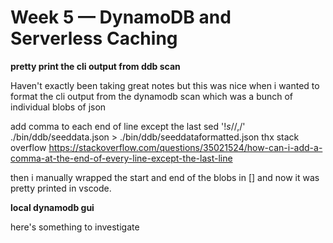 # Week 5 — DynamoDB and Serverless Caching

**pretty print the cli output from ddb scan**

Haven't exactly been taking great notes but this was nice when i wanted to format the cli output from the dynamodb scan which was a bunch of individual blobs of json

add comma to each end of line except the last
sed '$!s/$/,/' ./bin/ddb/seeddata.json > ./bin/ddb/seeddataformatted.json
thx stack overflow https://stackoverflow.com/questions/35021524/how-can-i-add-a-comma-at-the-end-of-every-line-except-the-last-line

then i manually wrapped the start and end of the blobs in [] and now it was pretty printed in vscode.

**local dynamodb gui**

here's something to investigate
